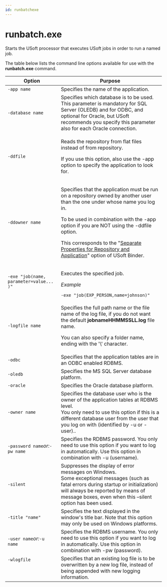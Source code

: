 ```yaml
---
id: runbatchexe
---
```


# runbatch.exe

Starts the USoft processor that executes USoft jobs in order to run a named job.

The table below lists the command line options available for use with the **runbatch.exe** command.

|**Option**|**Purpose**|
|--------|--------|
|`-app name`|Specifies the name of the application.|
|`-database name`|Specifies which database is to be used. This parameter is mandatory for SQL Server (OLEDB) and for ODBC, and optional for Oracle, but USoft recommends you specify this parameter also for each Oracle connection.|
|`-ddfile`|<p>Reads the repository from flat files instead of from repository.</p><p>If you use this option, also use the -app option to specify the application to look for.</p>|
|`-ddowner name`|<p>Specifies that the application must be run on a repository owned by another user than the one under whose name you log in.</p><p>To be used in combination with the -app option if you are NOT using the -ddfile option.</p><p>This corresponds to the "[Separate Properties for Repository and Application](/docs/USoft%20for%20administrators/USoft%20Binder/USoft%20Binder%20for%20administrators.md)" option of USoft Binder.</p>|
|`-exe "job(name, parameter=value... )"`|<p>Executes the specified job.</p><p>*Example*</p>`-exe "job(EXP_PERSON,name=johnson)"`|
|`-logfile name`|<p>Specifies the full path name or the file name of the log file, if you do not want the default **jobnameHHMMSSLL.log** file name.</p><p>You can also specify a folder name, ending with the '\\' character.</p>|
|`-odbc` |Specifies that the application tables are in an ODBC enabled RDBMS.|
|`-oledb`|Specifies the MS SQL Server database platform.|
|`-oracle`|Specifies the Oracle database platform.|
|`-owner name`|Specifies the database user who is the owner of the application tables at RDBMS level.<br/>			You only need to use this option if this is a different database user from the user that you log on with (identified by -u or -user)..|
|`-password name`*or:*`-pw name`|Specifies the RDBMS password. You only need to use this option if you want to log in automatically. Use this option in combination with -u (username).|
|`-silent`|Suppresses the display of error messages on Windows.<br/>			Some exceptional messages (such as fatal errors during startup or initialization) will always be reported by means of message boxes, even when this –silent option has been used.|
|`-title "name"`|Specifies the text displayed in the window's title bar. Note that this option may only be used on Windows platforms.|
|`-user name`*or:*`-u name`|Specifies the RDBMS username. You only need to use this option if you want to log in automatically. Use this option in combination with -pw (password).|
|`-wlogfile`<p> </p>|Specifies that an existing log file is to be overwritten by a new log file, instead of being appended with new logging information.|



 